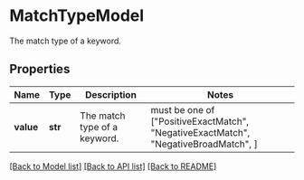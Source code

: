 # MatchTypeModel

The match type of a keyword.

## Properties
Name | Type | Description | Notes
------------ | ------------- | ------------- | -------------
**value** | **str** | The match type of a keyword. |  must be one of ["PositiveExactMatch", "NegativeExactMatch", "NegativeBroadMatch", ]

[[Back to Model list]](../README.md#documentation-for-models) [[Back to API list]](../README.md#documentation-for-api-endpoints) [[Back to README]](../README.md)


